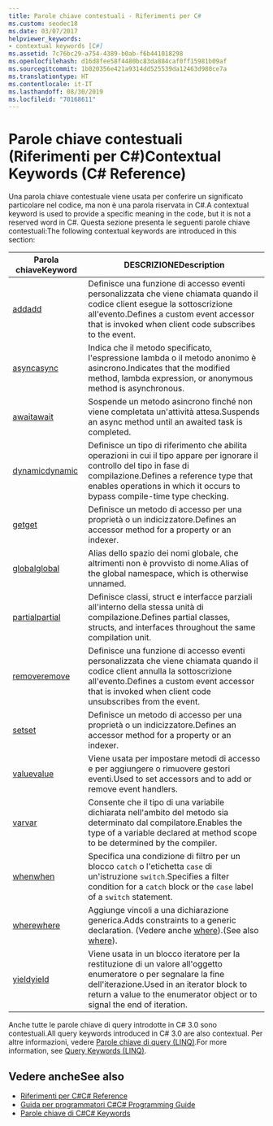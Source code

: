 ```yaml
---
title: Parole chiave contestuali - Riferimenti per C#
ms.custom: seodec18
ms.date: 03/07/2017
helpviewer_keywords:
- contextual keywords [C#]
ms.assetid: 7c76bc29-a754-4389-b0ab-f6b441018298
ms.openlocfilehash: d16d8fee58f4480bc83da884caf0ff15981b09af
ms.sourcegitcommit: 1b020356e421a9314dd525539da12463d980ce7a
ms.translationtype: HT
ms.contentlocale: it-IT
ms.lasthandoff: 08/30/2019
ms.locfileid: "70168611"
---
```

# <a name="contextual-keywords-c-reference"></a><span data-ttu-id="4f993-102">Parole chiave contestuali (Riferimenti per C#)</span><span class="sxs-lookup"><span data-stu-id="4f993-102">Contextual Keywords (C# Reference)</span></span>

<span data-ttu-id="4f993-103">Una parola chiave contestuale viene usata per conferire un significato particolare nel codice, ma non è una parola riservata in C#.</span><span class="sxs-lookup"><span data-stu-id="4f993-103">A contextual keyword is used to provide a specific meaning in the code, but it is not a reserved word in C#.</span></span> <span data-ttu-id="4f993-104">Questa sezione presenta le seguenti parole chiave contestuali:</span><span class="sxs-lookup"><span data-stu-id="4f993-104">The following contextual keywords are introduced in this section:</span></span>  
  
|<span data-ttu-id="4f993-105">Parola chiave</span><span class="sxs-lookup"><span data-stu-id="4f993-105">Keyword</span></span>|<span data-ttu-id="4f993-106">DESCRIZIONE</span><span class="sxs-lookup"><span data-stu-id="4f993-106">Description</span></span>|  
|-------------|-----------------|  
|[<span data-ttu-id="4f993-107">add</span><span class="sxs-lookup"><span data-stu-id="4f993-107">add</span></span>](./add.md)|<span data-ttu-id="4f993-108">Definisce una funzione di accesso eventi personalizzata che viene chiamata quando il codice client esegue la sottoscrizione all'evento.</span><span class="sxs-lookup"><span data-stu-id="4f993-108">Defines a custom event accessor that is invoked when client code subscribes to the event.</span></span>|  
|[<span data-ttu-id="4f993-109">async</span><span class="sxs-lookup"><span data-stu-id="4f993-109">async</span></span>](./async.md)|<span data-ttu-id="4f993-110">Indica che il metodo specificato, l'espressione lambda o il metodo anonimo è asincrono.</span><span class="sxs-lookup"><span data-stu-id="4f993-110">Indicates that the modified method, lambda expression, or anonymous method is asynchronous.</span></span>|  
|[<span data-ttu-id="4f993-111">await</span><span class="sxs-lookup"><span data-stu-id="4f993-111">await</span></span>](../operators/await.md)|<span data-ttu-id="4f993-112">Sospende un metodo asincrono finché non viene completata un'attività attesa.</span><span class="sxs-lookup"><span data-stu-id="4f993-112">Suspends an async method until an awaited task is completed.</span></span>|  
|[<span data-ttu-id="4f993-113">dynamic</span><span class="sxs-lookup"><span data-stu-id="4f993-113">dynamic</span></span>](./dynamic.md)|<span data-ttu-id="4f993-114">Definisce un tipo di riferimento che abilita operazioni in cui il tipo appare per ignorare il controllo del tipo in fase di compilazione.</span><span class="sxs-lookup"><span data-stu-id="4f993-114">Defines a reference type that enables operations in which it occurs to bypass compile-time type checking.</span></span>|  
|[<span data-ttu-id="4f993-115">get</span><span class="sxs-lookup"><span data-stu-id="4f993-115">get</span></span>](./get.md)|<span data-ttu-id="4f993-116">Definisce un metodo di accesso per una proprietà o un indicizzatore.</span><span class="sxs-lookup"><span data-stu-id="4f993-116">Defines an accessor method for a property or an indexer.</span></span>|  
|[<span data-ttu-id="4f993-117">global</span><span class="sxs-lookup"><span data-stu-id="4f993-117">global</span></span>](../operators/namespace-alias-qualifier.md)|<span data-ttu-id="4f993-118">Alias dello spazio dei nomi globale, che altrimenti non è provvisto di nome.</span><span class="sxs-lookup"><span data-stu-id="4f993-118">Alias of the global namespace, which is otherwise unnamed.</span></span>|  
|[<span data-ttu-id="4f993-119">partial</span><span class="sxs-lookup"><span data-stu-id="4f993-119">partial</span></span>](./partial-type.md)|<span data-ttu-id="4f993-120">Definisce classi, struct e interfacce parziali all'interno della stessa unità di compilazione.</span><span class="sxs-lookup"><span data-stu-id="4f993-120">Defines partial classes, structs, and interfaces throughout the same compilation unit.</span></span>|  
|[<span data-ttu-id="4f993-121">remove</span><span class="sxs-lookup"><span data-stu-id="4f993-121">remove</span></span>](./remove.md)|<span data-ttu-id="4f993-122">Definisce una funzione di accesso eventi personalizzata che viene chiamata quando il codice client annulla la sottoscrizione all'evento.</span><span class="sxs-lookup"><span data-stu-id="4f993-122">Defines a custom event accessor that is invoked when client code unsubscribes from the event.</span></span>|  
|[<span data-ttu-id="4f993-123">set</span><span class="sxs-lookup"><span data-stu-id="4f993-123">set</span></span>](./set.md)|<span data-ttu-id="4f993-124">Definisce un metodo di accesso per una proprietà o un indicizzatore.</span><span class="sxs-lookup"><span data-stu-id="4f993-124">Defines an accessor method for a property or an indexer.</span></span>|  
|[<span data-ttu-id="4f993-125">value</span><span class="sxs-lookup"><span data-stu-id="4f993-125">value</span></span>](./value.md)|<span data-ttu-id="4f993-126">Viene usata per impostare metodi di accesso e per aggiungere o rimuovere gestori eventi.</span><span class="sxs-lookup"><span data-stu-id="4f993-126">Used to set accessors and to add or remove event handlers.</span></span>|  
|[<span data-ttu-id="4f993-127">var</span><span class="sxs-lookup"><span data-stu-id="4f993-127">var</span></span>](./var.md)|<span data-ttu-id="4f993-128">Consente che il tipo di una variabile dichiarata nell'ambito del metodo sia determinato dal compilatore.</span><span class="sxs-lookup"><span data-stu-id="4f993-128">Enables the type of a variable declared at method scope to be determined by the compiler.</span></span>|  
|[<span data-ttu-id="4f993-129">when</span><span class="sxs-lookup"><span data-stu-id="4f993-129">when</span></span>](when.md)|<span data-ttu-id="4f993-130">Specifica una condizione di filtro per un blocco `catch` o l'etichetta `case` di un'istruzione `switch`.</span><span class="sxs-lookup"><span data-stu-id="4f993-130">Specifies a filter condition for a `catch` block or the `case` label of a `switch` statement.</span></span>|
|[<span data-ttu-id="4f993-131">where</span><span class="sxs-lookup"><span data-stu-id="4f993-131">where</span></span>](./where-generic-type-constraint.md)|<span data-ttu-id="4f993-132">Aggiunge vincoli a una dichiarazione generica.</span><span class="sxs-lookup"><span data-stu-id="4f993-132">Adds constraints to a generic declaration.</span></span> <span data-ttu-id="4f993-133">(Vedere anche [where](./where-clause.md)).</span><span class="sxs-lookup"><span data-stu-id="4f993-133">(See also [where](./where-clause.md)).</span></span>|  
|[<span data-ttu-id="4f993-134">yield</span><span class="sxs-lookup"><span data-stu-id="4f993-134">yield</span></span>](./yield.md)|<span data-ttu-id="4f993-135">Viene usata in un blocco iteratore per la restituzione di un valore all'oggetto enumeratore o per segnalare la fine dell'iterazione.</span><span class="sxs-lookup"><span data-stu-id="4f993-135">Used in an iterator block to return a value to the enumerator object or to signal the end of iteration.</span></span>|  
  
 <span data-ttu-id="4f993-136">Anche tutte le parole chiave di query introdotte in C# 3.0 sono contestuali.</span><span class="sxs-lookup"><span data-stu-id="4f993-136">All query keywords introduced in C# 3.0 are also contextual.</span></span> <span data-ttu-id="4f993-137">Per altre informazioni, vedere [Parole chiave di query (LINQ)](./query-keywords.md).</span><span class="sxs-lookup"><span data-stu-id="4f993-137">For more information, see [Query Keywords (LINQ)](./query-keywords.md).</span></span>  
  
## <a name="see-also"></a><span data-ttu-id="4f993-138">Vedere anche</span><span class="sxs-lookup"><span data-stu-id="4f993-138">See also</span></span>

- [<span data-ttu-id="4f993-139">Riferimenti per C#</span><span class="sxs-lookup"><span data-stu-id="4f993-139">C# Reference</span></span>](../index.md)
- [<span data-ttu-id="4f993-140">Guida per programmatori C#</span><span class="sxs-lookup"><span data-stu-id="4f993-140">C# Programming Guide</span></span>](../../programming-guide/index.md)
- [<span data-ttu-id="4f993-141">Parole chiave di C#</span><span class="sxs-lookup"><span data-stu-id="4f993-141">C# Keywords</span></span>](./index.md)
